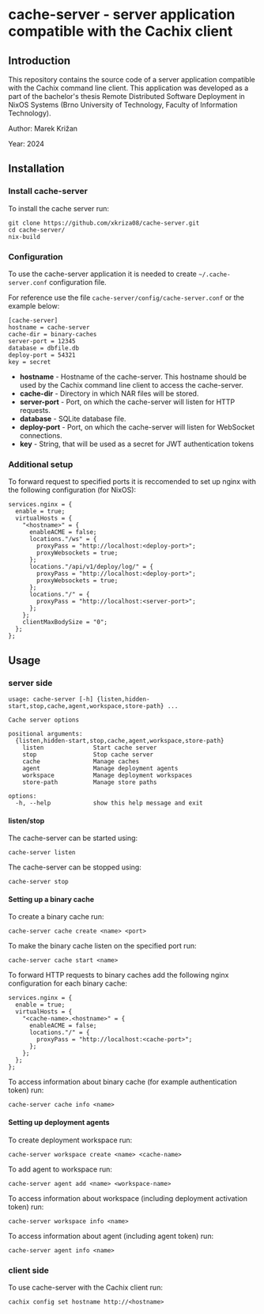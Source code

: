 # cache-server - server application compatible with the Cachix client

## Introduction

This repository contains the source code of a server application compatible with the Cachix command line client. This application was developed as a part of the bachelor's thesis Remote Distributed Software Deployment in NixOS Systems (Brno University of Technology, Faculty of Information Technology).

Author: Marek Križan

Year: 2024

## Installation

### Install cache-server

To install the cache server run:
```console
git clone https://github.com/xkriza08/cache-server.git
cd cache-server/
nix-build
```

### Configuration

To use the cache-server application it is needed to create `~/.cache-server.conf` configuration file.

For reference use the file `cache-server/config/cache-server.conf` or the example below:
```
[cache-server]
hostname = cache-server
cache-dir = binary-caches
server-port = 12345
database = dbfile.db
deploy-port = 54321
key = secret
```

- **hostname** - Hostname of the cache-server. This hostname should be used by the Cachix command line client to access the cache-server.
- **cache-dir** - Directory in which NAR files will be stored.
- **server-port** - Port, on which the cache-server will listen for HTTP requests.
- **database** - SQLite database file.
- **deploy-port** - Port, on which the cache-server will listen for WebSocket connections.
- **key** - String, that will be used as a secret for JWT authentication tokens

### Additional setup

To forward request to specified ports it is reccomended to set up nginx with the following configuration (for NixOS):

```
services.nginx = {
  enable = true;
  virtualHosts = {
    "<hostname>" = {
      enableACME = false;
      locations."/ws" = {
        proxyPass = "http://localhost:<deploy-port>";
        proxyWebsockets = true;
      };
      locations."/api/v1/deploy/log/" = {
        proxyPass = "http://localhost:<deploy-port>";
        proxyWebsockets = true;
      };
      locations."/" = {
        proxyPass = "http://localhost:<server-port>";
      };
    };
    clientMaxBodySize = "0";
  };
};
```

## Usage

### server side

```console
usage: cache-server [-h] {listen,hidden-start,stop,cache,agent,workspace,store-path} ...

Cache server options

positional arguments:
  {listen,hidden-start,stop,cache,agent,workspace,store-path}
    listen              Start cache server
    stop                Stop cache server
    cache               Manage caches
    agent               Manage deployment agents
    workspace           Manage deployment workspaces
    store-path          Manage store paths

options:
  -h, --help            show this help message and exit
```

#### listen/stop

The cache-server can be started using:

```console
cache-server listen
```

The cache-server can be stopped using:
```console
cache-server stop
```

#### Setting up a binary cache

To create a binary cache run:

```console
cache-server cache create <name> <port>
```

To make the binary cache listen on the specified port run:
```console
cache-server cache start <name>
```

To forward HTTP requests to binary caches add the following nginx configuration for each binary cache:
```
services.nginx = {
  enable = true;
  virtualHosts = {
    "<cache-name>.<hostname>" = {
      enableACME = false;
      locations."/" = {
        proxyPass = "http://localhost:<cache-port>";
      };
    };
  };
};
```

To access information about binary cache (for example authentication token) run:
```console
cache-server cache info <name>
```

#### Setting up deployment agents

To create deployment workspace run:
```console
cache-server workspace create <name> <cache-name>
```

To add agent to workspace run:

```console
cache-server agent add <name> <workspace-name>
```

To access information about workspace (including deployment activation token) run:
```console
cache-server workspace info <name>
```

To access information about agent (including agent token) run:
```console
cache-server agent info <name>
```

### client side

To use cache-server with the Cachix client run:

```
cachix config set hostname http://<hostname>
```
